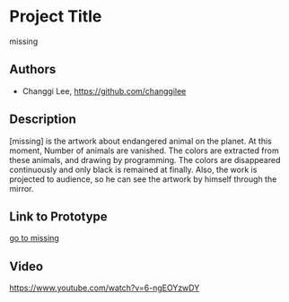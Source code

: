 # Project Title
missing

## Authors
- Changgi Lee, https://github.com/changgilee

## Description
[missing] is the artwork about endangered animal on the planet. At this moment, Number of animals are vanished. The colors are extracted from these animals, and drawing by programming. The colors are disappeared continuously and only black is remained at finally. Also, the work is projected to audience, so he can see the artwork by himself through the mirror.

## Link to Prototype
[go to missing](http://real9.cafe24.com/missing/index.html)

## Video
https://www.youtube.com/watch?v=6-ngEOYzwDY